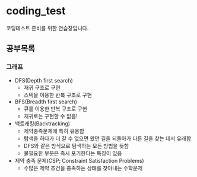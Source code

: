 # coding_test
코딩테스트 준비를 위한 연습장입니다.

## 공부목록

### 그래프
- DFS(Depth first search)
    - 재귀 구조로 구현
    - 스택을 이용한 반복 구조로 구현
- BFS(Breadth first search)
    - 큐를 이용한 반복 구조로 구현
    - 재귀로는 구현할 수 없음!
- 백트래킹(Backtracking)
    - 제약충족문제에 특히 유용함
    - 탐색을 하다가 더 갈 수 없으면 왔던 길을 되돌아가 다른 길을 찾는 데서 유래함
    - DFS와 같은 방식으로 탐색하는 모든 방법을 뜻함
    - 불필요한 부분은 즉시 포기한다는 특징이 있음
- 제약 충족 문제(CSP; Constraint Satisfaction Problems)
    - 수많은 제약 조건을 충족하는 상태를 찾아내는 수학문제 
